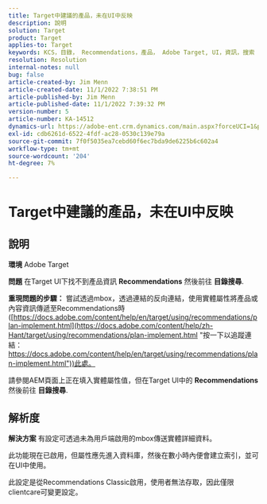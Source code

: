 ```yaml
---
title: Target中建議的產品，未在UI中反映
description: 說明
solution: Target
product: Target
applies-to: Target
keywords: KCS，目錄， Recommendations，產品， Adobe Target, UI，資訊，搜索
resolution: Resolution
internal-notes: null
bug: false
article-created-by: Jim Menn
article-created-date: 11/1/2022 7:38:51 PM
article-published-by: Jim Menn
article-published-date: 11/1/2022 7:39:32 PM
version-number: 5
article-number: KA-14512
dynamics-url: https://adobe-ent.crm.dynamics.com/main.aspx?forceUCI=1&pagetype=entityrecord&etn=knowledgearticle&id=f9bea3ce-1c5a-ed11-9561-6045bd006a22
exl-id: cdb6261d-6522-4fdf-ac28-0530c139e79a
source-git-commit: 7f0f5035ea7cebd60f6ec7bda9de6225b6c602a4
workflow-type: tm+mt
source-wordcount: '204'
ht-degree: 7%

---
```


# Target中建議的產品，未在UI中反映

## 說明


<b>環境</b>
Adobe Target

<b>問題</b>
在Target UI下找不到產品資訊 <b>Recommendations</b> 然後前往 <b>目錄搜尋</b>.

<b>重現問題的步驟：</b>
嘗試透過mbox，透過連結的反向連結，使用實體屬性將產品或內容資訊傳遞至Recommendations時([https://docs.adobe.com/content/help/en/target/using/recommendations/plan-implement.html](https://docs.adobe.com/content/help/zh-Hant/target/using/recommendations/plan-implement.html "按一下以追蹤連結：https://docs.adobe.com/content/help/en/target/using/recommendations/plan-implement.html"))此處。


請參閱AEM頁面上正在填入實體屬性值，但在Target UI中的 <b>Recommendations</b> 然後前往 <b>目錄搜尋</b>.


## 解析度


<b>解決方案</b>
有設定可透過未為用戶端啟用的mbox傳送實體詳細資料。

此功能現在已啟用，但屬性應先進入資料庫，然後在數小時內便會建立索引，並可在UI中使用。

此設定是從Recommendations Classic啟用，使用者無法存取，因此僅限clientcare可變更設定。
